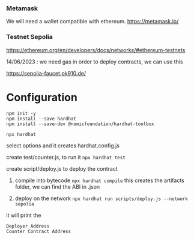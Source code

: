 ### Metamask
We will need a wallet compatible with ethereum. 
https://metamask.io/


### Testnet Sepolia
https://ethereum.org/en/developers/docs/networks/#ethereum-testnets

14/06/2023 : we need gas in order to deploy contracts, we can use this

https://sepolia-faucet.pk910.de/ 

# Configuration
```
npm init -y 
npm install --save hardhat
npm install --save-dev @nomicfoundation/hardhat-toolbox

npx hardhat
```
select options and it creates hardhat.config.js


create test/counter.js, to run it 
```npx hardhat test```

create script/deploy.js to deploy the contract 
1. compile into bytecode
```npx hardhat compile```
    this creates the artifacts folder, we can find the ABI in .json



2. deploy on the network 
```npx hardhat run scripts/deploy.js --network sepolia```


it will print the 
```
Deployer Address
Counter Contract Address 
```